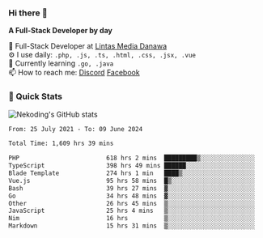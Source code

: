 ### Hi there 👋

**A Full-Stack Developer by day**

🔭 Full-Stack Developer at [Lintas Media Danawa](https://www.lintasmediadanawa.com/)  
⚙️ I use daily: `.php, .js, .ts, .html, .css, .jsx, .vue`  
🌱 Currently learning `.go, .java`  
📫 How to reach me: [Discord](https://discordapp.com/users/984448732999327766)  [Facebook](https://fb.me/tyvandi)  

### 🚀 Quick Stats  

![Nekoding's GitHub stats](https://github-readme-stats.vercel.app/api?username=nekoding&show_icons=true)

<!--START_SECTION:waka-->

```txt
From: 25 July 2021 - To: 09 June 2024

Total Time: 1,609 hrs 39 mins

PHP                        618 hrs 2 mins  █████████▒░░░░░░░░░░░░░░░   37.77 %
TypeScript                 398 hrs 49 mins ██████░░░░░░░░░░░░░░░░░░░   24.37 %
Blade Template             274 hrs 1 min   ████▒░░░░░░░░░░░░░░░░░░░░   16.75 %
Vue.js                     95 hrs 58 mins  █▒░░░░░░░░░░░░░░░░░░░░░░░   05.87 %
Bash                       39 hrs 27 mins  ▓░░░░░░░░░░░░░░░░░░░░░░░░   02.41 %
Go                         34 hrs 48 mins  ▓░░░░░░░░░░░░░░░░░░░░░░░░   02.13 %
Other                      26 hrs 45 mins  ▒░░░░░░░░░░░░░░░░░░░░░░░░   01.63 %
JavaScript                 25 hrs 4 mins   ▒░░░░░░░░░░░░░░░░░░░░░░░░   01.53 %
Nim                        16 hrs          ▒░░░░░░░░░░░░░░░░░░░░░░░░   00.98 %
Markdown                   15 hrs 31 mins  ▒░░░░░░░░░░░░░░░░░░░░░░░░   00.95 %
```

<!--END_SECTION:waka-->

<!--
**nekoding/nekoding** is a ✨ _special_ ✨ repository because its `README.md` (this file) appears on your GitHub profile.

Here are some ideas to get you started:

- 🔭 I’m currently working on ...
- 🌱 I’m currently learning ...
- 👯 I’m looking to collaborate on ...
- 🤔 I’m looking for help with ...
- 💬 Ask me about ...
- 📫 How to reach me: ...
- 😄 Pronouns: ...
- ⚡ Fun fact: ...
-->
